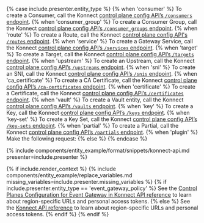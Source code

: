 {% case include.presenter.entity_type %}
{% when 'consumer' %}
  To create a Consumer, call the Konnect [control plane config API’s `/consumers` endpoint](/api/konnect/control-planes-config/#/operations/create-consumer). 
{% when 'consumer_group' %}
  To create a Consumer Group, call the Konnect [control plane config API’s `/consumer_groups` endpoint](/api/konnect/control-planes-config/#/operations/create-consumer_group).
{% when 'route' %}
  To create a Route, call the Konnect [control plane config API's `/routes` endpoint](/api/konnect/control-planes-config/#/operations/create-route).
{% when 'service' %}
  To create a Gateway Service, call the Konnect [control plane config API’s `/services` endpoint](/api/konnect/control-planes-config/#/operations/create-service).
{% when 'target' %}
  To create a Target, call the Konnect [control plane config API’s `/targets` endpoint](/api/konnect/control-planes-config/#/operations/create-target-with-upstream). 
{% when 'upstream' %}
  To create an Upstream, call the Konnect [control plane config API’s `/upstreams` endpoint](/api/konnect/control-planes-config/#/operations/create-upstream). 
{% when 'sni' %}
  To create an SNI, call the Konnect [control plane config API’s `/snis` endpoint](/api/konnect/control-planes-config/#/operations/create-sni). 
{% when 'ca_certificate' %}
  To create a CA Certificate, call the Konnect [control plane config API’s `/ca-certificates` endpoint](/api/konnect/control-planes-config/#/operations/create-ca_certificate). 
{% when 'certificate' %}
  To create a Certificate, call the Konnect [control plane config API’s `/certificates` endpoint](/api/konnect/control-planes-config/#/operations/create-certificate). 
{% when 'vault' %}
  To create a Vault entity, call the Konnect [control plane config API’s `/vaults` endpoint](/api/konnect/control-planes-config/#/operations/create-vault). 
{% when 'key' %}
  To create a Key, call the Konnect [control plane config API’s `/keys` endpoint](/api/konnect/control-planes-config/#/operations/create-key). 
{% when 'key-set' %}
  To create a Key Set, call the Konnect [control plane config API’s `/key-sets` endpoint](/api/konnect/control-planes-config/#/operations/create-key-set). 
{% when 'partial' %}
  To create a Partial, call the Konnect [control plane config API’s `/partials` endpoint](/api/konnect/control-planes-config/#/operations/create-partial). 
{% when 'plugin' %}
  Make the following request:
{% else %}
{% endcase %}

{% include components/entity_example/format/snippets/konnect-api.md presenter=include.presenter %}

{% if include.render_context %}
{% include components/entity_example/replace_variables.md missing_variables=include.presenter.missing_variables %}
{% if include.presenter.entity_type == 'event_gateway_policy' %}
See the <a href="/api/konnect/event-gateway/">Control Planes Configuration for Event Gateway in Konnect API reference</a> to learn about region-specific URLs and personal access tokens.
{% else %}
See the <a href="/api/konnect/control-planes-config/">Konnect API reference</a> to learn about region-specific URLs and personal access tokens.
{% endif %}
{% endif %}

